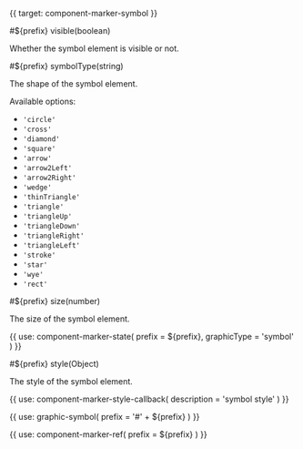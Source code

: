 {{ target: component-marker-symbol }}

#${prefix} visible(boolean)

Whether the symbol element is visible or not.

#${prefix} symbolType(string)

The shape of the symbol element.

Available options:
- `'circle'`
- `'cross'`
- `'diamond'`
- `'square'`
- `'arrow'`
- `'arrow2Left'`
- `'arrow2Right'`
- `'wedge'`
- `'thinTriangle'`
- `'triangle'`
- `'triangleUp'`
- `'triangleDown'`
- `'triangleRight'`
- `'triangleLeft'`
- `'stroke'`
- `'star'`
- `'wye'`
- `'rect'`

#${prefix} size(number)

The size of the symbol element.

{{ use: component-marker-state(
  prefix = ${prefix},
  graphicType = 'symbol'
) }}

#${prefix} style(Object)

The style of the symbol element.

{{ use: component-marker-style-callback(
  description = 'symbol style'
) }}

{{ use: graphic-symbol(
  prefix = '#' + ${prefix}
) }}

{{ use: component-marker-ref(
  prefix = ${prefix}
) }}
